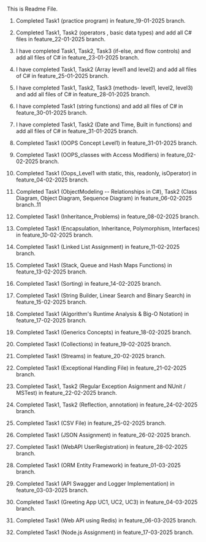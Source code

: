 This is Readme File.

1. Completed Task1 (practice program) in feature_19-01-2025 branch.

2. Completed Task1, Task2 (operators , basic data types) and add all C# files in feature_22-01-2025 branch.

3. I have completed Task1, Task2, Task3 (if-else, and flow controls) and add all files of C# in feature_23-01-2025 branch.

4. I have completed Task1, Task2 (Array level1 and level2) and add all files of C# in feature_25-01-2025 branch.

5. I have completed Task1, Task2, Task3 (methods- level1, level2, level3) and add all files of C# in feature_28-01-2025 branch.

6. I have completed Task1 (string functions) and add all files of C# in feature_30-01-2025 branch. 

7. I have completed Task1, Task2 (Date and Time, Built in functions) and add all files of C# in feature_31-01-2025 branch.

8. Completed Task1 (OOPS Concept Level1) in feature_31-01-2025 branch.

9. Completed Task1 (OOPS_classes with Access Modifiers) in feature_02-02-2025 branch.

10. Completed Task1 (Oops_Level1 with static, this, readonly, isOperator) in feature_04-02-2025 branch.

11. Completed Task1 (ObjectModeling -- Relationships in C#), Task2 (Class Diagram, Object Diagram, Sequence Diagram) in feature_06-02-2025 branch..11

12. Completed Task1 (Inheritance_Problems) in feature_08-02-2025 branch.

13. Completed Task1 (Encapsulation, Inheritance, Polymorphism, Interfaces) in feature_10-02-2025 branch.

14. Completed Task1 (Linked List Assignment) in feature_11-02-2025 branch.

15. Completed Task1 (Stack, Queue and Hash Maps Functions) in feature_13-02-2025 branch.

16. Completed Task1 (Sorting) in feature_14-02-2025 branch.

17. Completed Task1 (String Builder, Linear Search and Binary Search) in feature_15-02-2025 branch.

18. Completed Task1 (Algorithm's Runtime Analysis & Big-O Notation) in feature_17-02-2025 branch.

19. Completed Task1 (Generics Concepts) in feature_18-02-2025 branch.

20. Completed Task1 (Collections) in feature_19-02-2025 branch.

21. Completed Task1 (Streams) in feature_20-02-2025 branch.

22. Completed Task1 (Exceptional Handling File) in feature_21-02-2025 branch.

23. Completed Task1, Task2 (Regular Exception Asignment and NUnit / MSTest) in feature_22-02-2025 branch.

24. Completed Task1, Task2 (Reflection, annotation) in  feature_24-02-2025 branch.

25. Completed Task1 (CSV File) in feature_25-02-2025 branch.
 
26. Completed Task1 (JSON Assignment) in feature_26-02-2025 branch.

27. Completed Task1 (WebAPI UserRegistration) in feature_28-02-2025 branch.

28. Completed Task1 (ORM Entity Framework) in feature_01-03-2025 branch.

29. Completed Task1 (API Swagger and Logger Implementation) in feature_03-03-2025 branch.

30. Completed Task1 (Greeting App UC1, UC2, UC3) in feature_04-03-2025 branch.

31. Completed Task1 (Web API using Redis) in feature_06-03-2025 branch.

32. Completed Task1 (Node.js Assignment) in feature_17-03-2025 branch.

